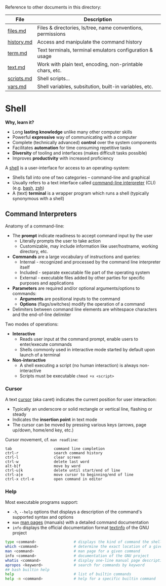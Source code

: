 
Reference to other documents in this directory:

File                 | Description
---------------------|----------------------------------------
[files.md][fs]       | Files & directories, ls/tree, name conventions, permissions
[history.md][hy]     | Access and manipulate the command history
[term.md][tm]        | Text terminals, terminal emulators configuration & usage
[text.md][tx]        | Work with plain text, encoding, non-printable chars, etc.
[scripts.md][sc]     | Shell scripts...
[vars.md][va]        | Shell variables, subsitution, built-in variables, etc.

[fs]: files.md
[hy]: history.md
[sc]: scripts.md
[tm]: term.md
[tx]: text.md
[va]: vars.md

# Shell

**Why, learn it?**

* Long **lasting knowledge** unlike many other computer skills
* Powerful **expressive** way of communicating with a computer
* Complete (technically advanced) **control** over the system components
* Facilitates **automation** for time consuming repetitive tasks
* **Diversity** of tooling and interfaces (makes difficult tasks possible)
* Improves **productivity** with increased proficiency

A [shell][sh] is a user-interface for access to an operating-system:

* Shells fall into one of two categories – command-line and graphical
* Usually refers to a text interface called [command-line interpreter][cl] (CLI) (e.g. [bash][bs], [zsh][zh])
* A (text) **terminal** is a wrapper program which runs a shell (typically synonymous with a shell)

[bs]: https://en.m.wikipedia.org/wiki/Bash_(Unix_shell)
[cl]: https://en.m.wikipedia.org/wiki/Command-line_interface
[sh]: https://en.m.wikipedia.org/wiki/Shell_(computing)
[zh]: https://en.m.wikipedia.org/wiki/Z_shell

## Command Interpreters

Anatomy of a command-line:

* The **prompt** indicate readiness to accept command input by the user
  - Literally prompts the user to take action
  - Customizable, may include information like user/hostname, working directory, etc. 
* **Commands** are a large vocabulary of instructions and queries:
  - Internal - recognized and processed by the command line interpreter itself
  - Included - separate executable file part of the operating system
  - External - executable files added by other parties for specific purposes and applications
* **Parameters** are required and/or optional arguments/options to commands:
  - **Arguments** are positional inputs to the command
  - **Options** (flags/switches) modify the operation of a command
* Delimiters between command line elements are whitespace characters and the end-of-line delimiter

Two modes of operations:

* **Interactive**
  - Reads user input at the command prompt, enable users to enter/execute commands
  - Shells commonly used in interactive mode started by default upon launch of a terminal
* **Non-interactive**
  - A shell executing a script (no human interaction) is always non-interactive
  - Scripts must be executable `chmod +x <script>`

### Cursor

A text [cursor][cu] (aka caret) indicates the current position for user interaction:

* Typically an underscore or solid rectangle or vertical line, flashing or steady
* Indicates the **insertion point** in text mode
* The cursor can be moved by pressing various keys (arrows, page up/down, home/end key, etc.)

Cursor movement, cf. `man readline`:

    tab                   command line completion
    ctrl-r                search command history
    ctrl-l                clear screen
    ctrl-w                delete last word
    alt-b|f               move by word
    ctrl-u|k              delete until start/end of line
    ctrl-a|e              move cursor to beginning/end of line
    ctrl-x ctrl-e         open command in editor

[cu]: https://en.m.wikipedia.org/wiki/Cursor_(user_interface)

### Help

Most executable programs support:

* `-h`, `--help` options that displays a description of the command's supported syntax and options
* `man` [man pages][mn] (manuals) with a detailed command documentation
* `info` displays the official documentation format [textinfo][ti] of the GNU project

```bash
type <command>                 # displays the kind of command the shell will execute
which <command>                # determine the exact location of a given executable
man <command>                  # man page for a given command
info <command>                 # documentation of the GNU project
whatis <command>               # display one-line manual page descriptions                        
apropos <keyword>              # search for commands by keyword
## bash builtin help
help                           # list of builtin commands
help -m <command>              # help for a specific builtin command
```

[mn]: https://en.m.wikipedia.org/wiki/Man_page
[ti]: https://www.gnu.org/software/texinfo/

